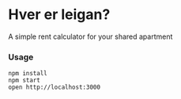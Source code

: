 Hver er leigan?
===============

A simple rent calculator for your shared apartment

### Usage

```
npm install
npm start
open http://localhost:3000
```
